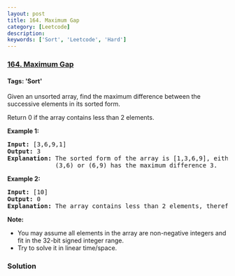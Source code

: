```yaml
---
layout: post
title: 164. Maximum Gap
category: [Leetcode]
description: 
keywords: ['Sort', 'Leetcode', 'Hard']
---
```

### [164. Maximum Gap](https://leetcode.com/problems/maximum-gap)

#### Tags: 'Sort'

<div class="content__u3I1 question-content__JfgR"><div><p>Given an unsorted array, find the maximum difference between the successive elements in its sorted form.</p>
<p>Return 0 if the array contains less than 2 elements.</p>
<p><strong>Example 1:</strong></p>
<pre><strong>Input:</strong> [3,6,9,1]
<strong>Output:</strong> 3
<strong>Explanation:</strong> The sorted form of the array is [1,3,6,9], either
             (3,6) or (6,9) has the maximum difference 3.</pre>
<p><strong>Example 2:</strong></p>
<pre><strong>Input:</strong> [10]
<strong>Output:</strong> 0
<strong>Explanation:</strong> The array contains less than 2 elements, therefore return 0.</pre>
<p><b>Note:</b></p>
<ul>
<li>You may assume all elements in the array are non-negative integers and fit in the 32-bit signed integer range.</li>
<li>Try to solve it in linear time/space.</li>
</ul>
</div></div>

### Solution

